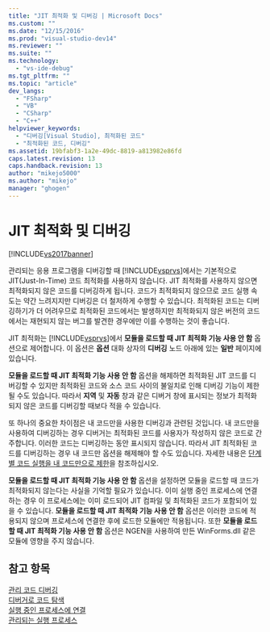 ```yaml
---
title: "JIT 최적화 및 디버깅 | Microsoft Docs"
ms.custom: ""
ms.date: "12/15/2016"
ms.prod: "visual-studio-dev14"
ms.reviewer: ""
ms.suite: ""
ms.technology: 
  - "vs-ide-debug"
ms.tgt_pltfrm: ""
ms.topic: "article"
dev_langs: 
  - "FSharp"
  - "VB"
  - "CSharp"
  - "C++"
helpviewer_keywords: 
  - "디버깅[Visual Studio], 최적화된 코드"
  - "최적화된 코드, 디버깅"
ms.assetid: 19bfabf3-1a2e-49dc-8819-a813982e86fd
caps.latest.revision: 13
caps.handback.revision: 13
author: "mikejo5000"
ms.author: "mikejo"
manager: "ghogen"
---
```

# JIT 최적화 및 디버깅
[!INCLUDE[vs2017banner](../code-quality/includes/vs2017banner.md)]

관리되는 응용 프로그램을 디버깅할 때 [!INCLUDE[vsprvs](../code-quality/includes/vsprvs_md.md)]에서는 기본적으로 JIT\(Just\-In\-Time\) 코드 최적화를 사용하지 않습니다.  JIT 최적화를 사용하지 않으면 최적화되지 않은 코드를 디버깅하게 됩니다.  코드가 최적화되지 않으므로 코드 실행 속도는 약간 느려지지만 디버깅은 더 철저하게 수행할 수 있습니다.  최적화된 코드는 디버깅하기가 더 어려우므로 최적화된 코드에서는 발생하지만 최적화되지 않은 버전의 코드에서는 재현되지 않는 버그를 발견한 경우에만 이를 수행하는 것이 좋습니다.  
  
 JIT 최적화는 [!INCLUDE[vsprvs](../code-quality/includes/vsprvs_md.md)]에서 **모듈을 로드할 때 JIT 최적화 기능 사용 안 함** 옵션으로 제어합니다.  이 옵션은 **옵션** 대화 상자의 **디버깅** 노드 아래에 있는 **일반** 페이지에 있습니다.  
  
 **모듈을 로드할 때 JIT 최적화 기능 사용 안 함** 옵션을 해제하면 최적화된 JIT 코드를 디버깅할 수 있지만 최적화된 코드와 소스 코드 사이의 불일치로 인해 디버깅 기능이 제한될 수도 있습니다.  따라서 **지역** 및 **자동** 창과 같은 디버거 창에 표시되는 정보가 최적화되지 않은 코드를 디버깅할 때보다 적을 수 있습니다.  
  
 또 하나의 중요한 차이점은 내 코드만을 사용한 디버깅과 관련된 것입니다.  내 코드만을 사용하여 디버깅하는 경우 디버거는 최적화된 코드를 사용자가 작성하지 않은 코드로 간주합니다. 이러한 코드는 디버깅하는 동안 표시되지 않습니다.  따라서 JIT 최적화된 코드를 디버깅하는 경우 내 코드만 옵션을 해제해야 할 수도 있습니다.  자세한 내용은 [단계별 코드 실행을 내 코드만으로 제한](../debugger/navigating-through-code-with-the-debugger.md#BKMK_Restrict_stepping_to_Just_My_Code)을 참조하십시오.  
  
 **모듈을 로드할 때 JIT 최적화 기능 사용 안 함** 옵션을 설정하면 모듈을 로드할 때 코드가 최적화되지 않는다는 사실을 기억할 필요가 있습니다.  이미 실행 중인 프로세스에 연결하는 경우 이 프로세스에는 이미 로드되어 JIT 컴파일 및 최적화된 코드가 포함되어 있을 수 있습니다.  **모듈을 로드할 때 JIT 최적화 기능 사용 안 함** 옵션은 이러한 코드에 적용되지 않으며 프로세스에 연결한 후에 로드한 모듈에만 적용됩니다.  또한 **모듈을 로드할 때 JIT 최적화 기능 사용 안 함** 옵션은 NGEN을 사용하여 만든 WinForms.dll 같은 모듈에 영향을 주지 않습니다.  
  
## 참고 항목  
 [관리 코드 디버깅](../debugger/debugging-managed-code.md)   
 [디버거로 코드 탐색](../debugger/navigating-through-code-with-the-debugger.md)   
 [실행 중인 프로세스에 연결](../debugger/attach-to-running-processes-with-the-visual-studio-debugger.md)   
 [관리되는 실행 프로세스](../Topic/Managed%20Execution%20Process.md)